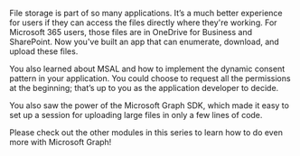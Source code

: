 File storage is part of so many applications. It’s a much better experience for users if they can access the files directly where they're working. For Microsoft 365 users, those files are in OneDrive for Business and SharePoint. Now you've built an app that can enumerate, download, and upload these files.

You also learned about MSAL and how to implement the dynamic consent pattern in your application. You could choose to request all the permissions at the beginning; that’s up to you as the application developer to decide.

You also saw the power of the Microsoft Graph SDK, which made it easy to set up a session for uploading large files in only a few lines of code.

Please check out the other modules in this series to learn how to do even more with Microsoft Graph!
